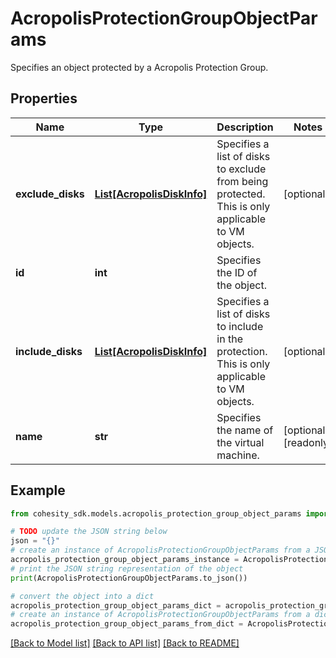 # AcropolisProtectionGroupObjectParams

Specifies an object protected by a Acropolis Protection Group.

## Properties

Name | Type | Description | Notes
------------ | ------------- | ------------- | -------------
**exclude_disks** | [**List[AcropolisDiskInfo]**](AcropolisDiskInfo.md) | Specifies a list of disks to exclude from being protected. This is only applicable to VM objects. | [optional] 
**id** | **int** | Specifies the ID of the object. | 
**include_disks** | [**List[AcropolisDiskInfo]**](AcropolisDiskInfo.md) | Specifies a list of disks to include in the protection. This is only applicable to VM objects. | [optional] 
**name** | **str** | Specifies the name of the virtual machine. | [optional] [readonly] 

## Example

```python
from cohesity_sdk.models.acropolis_protection_group_object_params import AcropolisProtectionGroupObjectParams

# TODO update the JSON string below
json = "{}"
# create an instance of AcropolisProtectionGroupObjectParams from a JSON string
acropolis_protection_group_object_params_instance = AcropolisProtectionGroupObjectParams.from_json(json)
# print the JSON string representation of the object
print(AcropolisProtectionGroupObjectParams.to_json())

# convert the object into a dict
acropolis_protection_group_object_params_dict = acropolis_protection_group_object_params_instance.to_dict()
# create an instance of AcropolisProtectionGroupObjectParams from a dict
acropolis_protection_group_object_params_from_dict = AcropolisProtectionGroupObjectParams.from_dict(acropolis_protection_group_object_params_dict)
```
[[Back to Model list]](../README.md#documentation-for-models) [[Back to API list]](../README.md#documentation-for-api-endpoints) [[Back to README]](../README.md)


